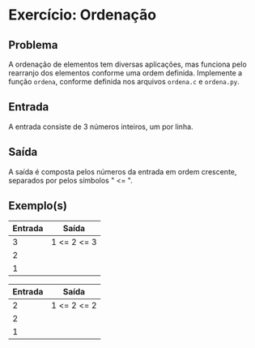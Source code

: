 Exercício: Ordenação
====================


Problema
--------

A ordenação de elementos tem diversas aplicações, mas funciona pelo rearranjo dos elementos conforme uma ordem definida. Implemente a função ```ordena```, conforme definida nos arquivos ```ordena.c``` e ```ordena.py```.


Entrada
-------

A entrada consiste de 3 números inteiros, um por linha.

Saída
-----

A saída é composta pelos números da entrada em ordem crescente, separados por pelos símbolos " <= ".


Exemplo(s)
----------

| Entrada | Saída       |
|---------|-------------|
| 3       | 1 <= 2 <= 3 |
| 2       |             |
| 1       |             |

| Entrada | Saída       |
|---------|-------------|
| 2       | 1 <= 2 <= 2 |
| 2       |             |
| 1       |             |
